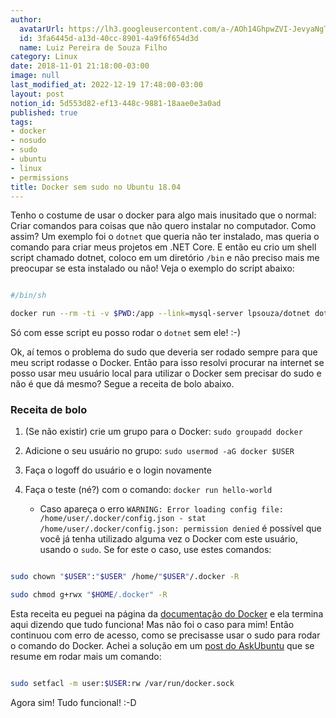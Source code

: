 ```yaml
---
author:
  avatarUrl: https://lh3.googleusercontent.com/a-/AOh14GhpwZVI-JevyaNgTdlrOT6YN20cI6V9Kxtq38Ij8AQ=s100
  id: 3fa6445d-a13d-40cc-8901-4a9f6f654d3d
  name: Luiz Pereira de Souza Filho
category: Linux
date: 2018-11-01 21:18:00-03:00
image: null
last_modified_at: 2022-12-19 17:48:00-03:00
layout: post
notion_id: 5d553d82-ef13-448c-9881-18aae0e3a0ad
published: true
tags:
- docker
- nosudo
- sudo
- ubuntu
- linux
- permissions
title: Docker sem sudo no Ubuntu 18.04
---
```


Tenho o costume de usar o docker para algo mais inusitado que o normal: Criar comandos para coisas que não quero instalar no computador. Como assim? Um exemplo foi o `dotnet` que queria não ter instalado, mas queria o comando para criar meus projetos em .NET Core. E então eu crio um shell script chamado dotnet, coloco em um diretório `/bin` e não preciso mais me preocupar se esta instalado ou não! Veja o exemplo do script abaixo:

```bash

#/bin/sh

docker run --rm -ti -v $PWD:/app --link=mysql-server lpsouza/dotnet dotnet $*

```

Só com esse script eu posso rodar o `dotnet` sem ele! :-)

Ok, aí temos o problema do sudo que deveria ser rodado sempre para que meu script rodasse o Docker. Então para isso resolvi procurar na internet se posso usar meu usuário local para utilizar o Docker sem precisar do sudo e não é que dá mesmo? Segue a receita de bolo abaixo.

###   Receita de bolo

1. (Se não existir) crie um grupo para o Docker: `sudo groupadd docker`

2. Adicione o seu usuário no grupo: `sudo usermod -aG docker $USER`

3. Faça o logoff do usuário e o login novamente

4. Faça o teste (né?) com o comando: `docker run hello-world`

   - Caso apareça o erro `WARNING: Error loading config file: /home/user/.docker/config.json - stat /home/user/.docker/config.json: permission denied` é possível que você já tenha utilizado alguma vez o Docker com este usuário, usando o `sudo`. Se for este o caso, use estes comandos:

```bash

sudo chown "$USER":"$USER" /home/"$USER"/.docker -R

sudo chmod g+rwx "$HOME/.docker" -R

```

Esta receita eu peguei na página da [documentação do Docker](https://docs.docker.com/install/linux/linux-postinstall/#manage-docker-as-a-non-root-user) e ela termina aqui dizendo que tudo funciona! Mas não foi o caso para mim! Então continuou com erro de acesso, como se precisasse usar o sudo para rodar o comando do Docker. Achei a solução em um [post do AskUbuntu](https://askubuntu.com/a/982187) que se resume em rodar mais um comando:

```bash

sudo setfacl -m user:$USER:rw /var/run/docker.sock

```

Agora sim! Tudo funcional! :-D
